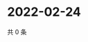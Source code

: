 # 2022-02-24

共 0 条

<!-- BEGIN WEIBO -->
<!-- 最后更新时间 Thu Feb 24 2022 20:25:17 GMT+0800 (China Standard Time) -->

<!-- END WEIBO -->
